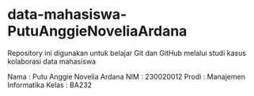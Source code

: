 # data-mahasiswa-PutuAnggieNoveliaArdana
Repository ini digunakan untuk belajar Git dan GitHub melalui studi kasus kolaborasi data mahasiswa


Nama  : Putu Anggie Novelia Ardana 
NIM   : 230020012
Prodi : Manajemen Informatika
Kelas : BA232
